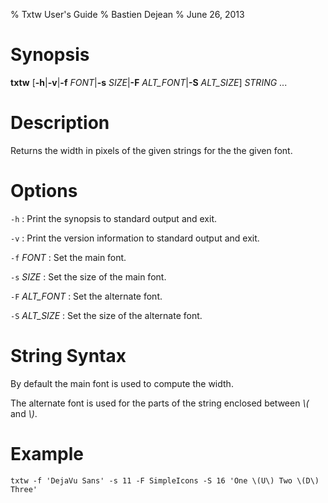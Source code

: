 % Txtw User's Guide
% Bastien Dejean
% June 26, 2013

# Synopsis

**txtw** [**-h**|**-v**|**-f** *FONT*|**-s** *SIZE*|**-F** *ALT\_FONT*|**-S** *ALT\_SIZE*] *STRING* ...

# Description

Returns the width in pixels of the given strings for the the given font.

# Options

`-h`
:    Print the synopsis to standard output and exit.

`-v`
:    Print the version information to standard output and exit.

`-f` *FONT*
:   Set the main font.

`-s` *SIZE*
:   Set the size of the main font.

`-F` *ALT\_FONT*
:   Set the alternate font.

`-S` *ALT\_SIZE*
:   Set the size of the alternate font.

# String Syntax

By default the main font is used to compute the width.

The alternate font is used for the parts of the string enclosed between *\\(* and *\\)*.

# Example

    txtw -f 'DejaVu Sans' -s 11 -F SimpleIcons -S 16 'One \(U\) Two \(D\) Three' 
